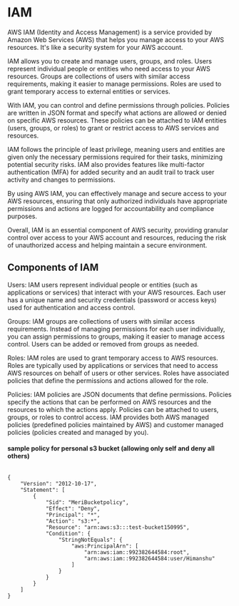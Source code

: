 # IAM

AWS IAM (Identity and Access Management) is a service provided by Amazon Web Services (AWS) that helps you manage access to your AWS resources. It's like a security system for your AWS account.

IAM allows you to create and manage users, groups, and roles. Users represent individual people or entities who need access to your AWS resources. Groups are collections of users with similar access requirements, making it easier to manage permissions. Roles are used to grant temporary access to external entities or services.

With IAM, you can control and define permissions through policies. Policies are written in JSON format and specify what actions are allowed or denied on specific AWS resources. These policies can be attached to IAM entities (users, groups, or roles) to grant or restrict access to AWS services and resources.

IAM follows the principle of least privilege, meaning users and entities are given only the necessary permissions required for their tasks, minimizing potential security risks. IAM also provides features like multi-factor authentication (MFA) for added security and an audit trail to track user activity and changes to permissions.

By using AWS IAM, you can effectively manage and secure access to your AWS resources, ensuring that only authorized individuals have appropriate permissions and actions are logged for accountability and compliance purposes.

Overall, IAM is an essential component of AWS security, providing granular control over access to your AWS account and resources, reducing the risk of unauthorized access and helping maintain a secure environment.

## Components of IAM 

Users: IAM users represent individual people or entities (such as applications or services) that interact with your AWS resources. Each user has a unique name and security credentials (password or access keys) used for authentication and access control.

Groups: IAM groups are collections of users with similar access requirements. Instead of managing permissions for each user individually, you can assign permissions to groups, making it easier to manage access control. Users can be added or removed from groups as needed.

Roles: IAM roles are used to grant temporary access to AWS resources. Roles are typically used by applications or services that need to access AWS resources on behalf of users or other services. Roles have associated policies that define the permissions and actions allowed for the role.

Policies: IAM policies are JSON documents that define permissions. Policies specify the actions that can be performed on AWS resources and the resources to which the actions apply. Policies can be attached to users, groups, or roles to control access. IAM provides both AWS managed policies (predefined policies maintained by AWS) and customer managed policies (policies created and managed by you).


#### sample policy for personal s3 bucket (allowing only self and deny all others) 


```

{
    "Version": "2012-10-17",
    "Statement": [
        {
            "Sid": "MeriBucketpolicy",
            "Effect": "Deny",
            "Principal": "*",
            "Action": "s3:*",
            "Resource": "arn:aws:s3:::test-bucket150995",
            "Condition": {
                "StringNotEquals": {
                    "aws:PrincipalArn": [
                        "arn:aws:iam::992382644584:root",
                        "arn:aws:iam::992382644584:user/Himanshu"
                    ]
                }
            }
        }
    ]
}

```